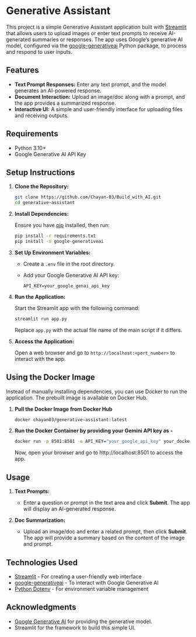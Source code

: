 # Generative Assistant

This project is a simple Generative Assistant application built with [Streamlit](https://streamlit.io/) that allows users to upload images or enter text prompts to receive AI-generated summaries or responses. The app uses Google’s generative AI model, configured via the [google-generativeai](https://pypi.org/project/google-generativeai/) Python package, to process and respond to user inputs.

## Features

- **Text Prompt Responses:** Enter any text prompt, and the model generates an AI-powered response.
- **Document Interaction:** Upload an image/doc along with a prompt, and the app provides a summarized response.
- **Interactive UI:** A simple and user-friendly interface for uploading files and receiving outputs.

## Requirements

- Python 3.10+
- Google Generative AI API Key

## Setup Instructions

1. **Clone the Repository:**

    ```bash
    git clone https://github.com/Chayan-03/Build_with_AI.git
    cd generative-assistant
    ```

2. **Install Dependencies:**

    Ensure you have [pip](https://pip.pypa.io/en/stable/) installed, then run:

    ```bash
    pip install -r requirements.txt
    pip install -U google-generativeai
    ```

3. **Set Up Environment Variables:**

    - Create a `.env` file in the root directory.
    - Add your Google Generative AI API key:

      ```plaintext
      API_KEY=your_google_genai_api_key
      ```


4. **Run the Application:**

    Start the Streamlit app with the following command:

    ```bash
    streamlit run app.py
    ```

    Replace `app.py` with the actual file name of the main script if it differs.


5. **Access the Application:**

    Open a web browser and go to `http://localhost:<port_number>` to interact with the app.
## Using the Docker Image 
   Instead of manually installing dependencies, you can use Docker to run the application. The prebuilt image is available on Docker Hub.
1. **Pull the Docker Image from Docker Hub**
   ```bash
   docker chayan03/generative-assistant:latest
   ```
2. **Run the Docker Container by providing your Gemini API key as -**
   ```bash
   docker run -p 8501:8501 -e API_KEY="your_google_api_key" your_dockerhub_username/generative-assistant
   ```
   Now, open your browser and go to http://localhost:8501 to access the app.

## Usage

1. **Text Prompts:**
   - Enter a question or prompt in the text area and click **Submit**. The app will display an AI-generated response.

2. **Doc Summarization:**
   - Upload an image/doc and enter a related prompt, then click **Submit**. The app will provide a summary based on the content of the image and prompt.


## Technologies Used

- [Streamlit](https://streamlit.io/) - For creating a user-friendly web interface
- [google-generativeai](https://pypi.org/project/google-generativeai/) - To interact with Google Generative AI
- [Python Dotenv](https://pypi.org/project/python-dotenv/) - For environment variable management



## Acknowledgments

- [Google Generative AI](https://cloud.google.com/generative-ai) for providing the generative model.
- Streamlit for the framework to build this simple UI.